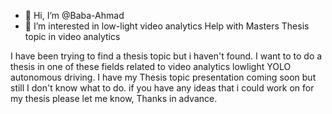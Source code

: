 - 👋 Hi, I’m @Baba-Ahmad
- 👀 I’m interested in low-light video analytics
Help with Masters Thesis topic in video analytics

I have been trying to find a thesis topic but i haven't found. 
I want to to do a thesis in one of these fields related to  video analytics lowlight YOLO autonomous driving. 
I have my Thesis topic presentation coming soon but still I don't know what to do. 
if you have any ideas that i could work on for my thesis please let me know, Thanks in advance.

